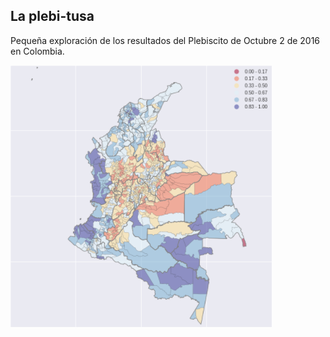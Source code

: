 ## La plebi-tusa

Pequeña exploración de los resultados del Plebiscito de Octubre 2 de 2016 en Colombia. 

![alt text](https://github.com/sarangof/plebiscito-Colombia/blob/master/plebiscito_COL.png "Proporción de voto por el sí.")

